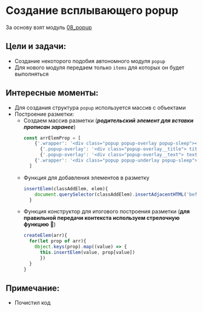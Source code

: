 # Создание всплывающего popup
За основу взят модуль [08_popup](https://github.com/SetMiller/programming-practice/tree/master/Modules/08_popup)

Цели и задачи:
- 
- Создание некоторого подобия автономного модуля `popup`
- Для нового модуля передаем только `items` для которых он будет выполняться

Интересные моменты:
-  
- Для создания структура `popup` используется массив с объектами
- Построение разметки:
  * Создаем массив разметки (***родительский элемент для вставки прописан заранее***)
    ```javascript
    const arrElemProp = [
        {'.wrapper': '<div class="popup popup-overlay popup-sleep"></div>'},
          {'.popup-overlay': '<div class="popup-overlay__title"> title </div>'},
          {'.popup-overlay': '<div class="popup-overlay__text"> text </div>'},
        {'.wrapper': '<div class="popup popup-underlay popup-sleep"></div>'},
      ]
    ```
  * Функция для добавления элементов в разметку
    ```javascript
    insertElem(classAddElem, elem){
        document.querySelector(classAddElem).insertAdjacentHTML('beforeend', elem);
      }
    ```
  * Функция конструктор для итогового построения разметки (**для правильной передачи контекста используем стрелочную функцию** 🌈)
    ```javascript
    createElem(arr){
      for(let prop of arr){
        Object.keys(prop).map((value) => {
          this.insertElem(value, prop[value])
          })
      }
    }
    ```

Примечание:
-
- Почистил код